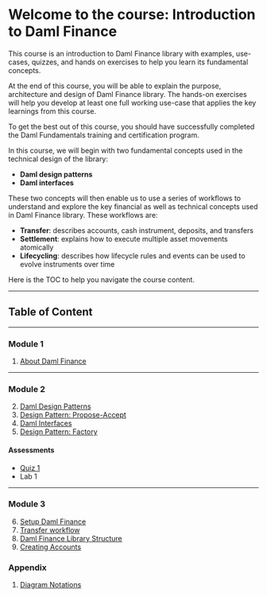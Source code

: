 # Welcome to the course: Introduction to Daml Finance


This course is an introduction to Daml Finance library with examples, use-cases, quizzes, and hands on exercises to help you learn its fundamental concepts. 

At the end of this course, you will be able to explain the purpose, architecture and design of Daml Finance library. The hands-on exercises will help you develop at least one full working use-case that applies the key learnings from this course. 

To get the best out of this course, you should have successfully completed the Daml Fundamentals training and certification program.  

In this course, we will begin with two fundamental concepts used in the technical design of the library:

- **Daml design patterns**
- **Daml interfaces**

These two concepts will then enable us to use a series of workflows to understand and explore the key financial as well as technical concepts used in Daml Finance library. These workflows are:

- **Transfer**: describes accounts, cash instrument, deposits, and transfers
- **Settlement**: explains how to execute multiple asset movements atomically
- **Lifecycling**: describes how lifecycle rules and events can be used to evolve instruments over time

Here is the TOC to help you navigate the course content.

---------

## Table of Content
------

### Module 1

1. [About Daml Finance](./Module1/AboutDamlFinance.md)

----------

### Module 2
2. [Daml Design Patterns](./Module2/DamlDesignPatterns.md)
3. [Design Pattern: Propose-Accept](./Module2/ProposeAccept.md)
4. [Daml Interfaces](./Module2/DamlInterfaces.md)
5. [Design Pattern: Factory](./Module2/FactoryPattern.md)

#### Assessments

- [Quiz 1](./Module2/Quiz1.md)
- Lab 1
--------

### Module 3
6. [Setup Daml Finance](./Module3/SetupDamlFinance.md)
7. [Transfer workflow](./Module3/TransferWorkflow.md)
8. [Daml Finance Library Structure](./Module3/DamlFinanceStructure.md)
9. [Creating Accounts](./Module3/CreatingAccounts.md)



### Appendix
1. [Diagram Notations](Diagram-Notations.md)